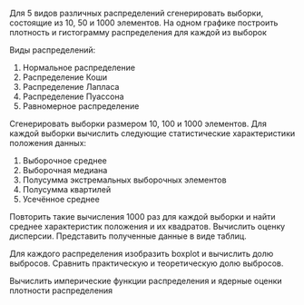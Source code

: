 Для 5 видов различных распределений сгенерировать выборки, состоящие из
10, 50 и 1000 элементов.
На одном графике построить плотность и гистограмму распределения для каждой из выборок

Виды распределений:
1. Нормальное распределение
2. Распределение Коши
3. Распределение Лапласа
4. Распределение Пуассона
5. Равномерное распределение

Сгенерировать выборки размером 10, 100 и 1000 элементов.
Для каждой выборки вычислить следующие статистические характеристики положения данных: 
1. Выборочное среднее
2. Выборочная медиана
3. Полусумма экстремальных выборочных элементов
4. Полусумма квартилей
5. Усечённое среднее

Повторить такие вычисления 1000 раз для каждой выборки и найти среднее характеристик положения и их квадратов.
Вычислить оценку дисперсии.
Представить полученные данные в виде таблиц.

Для каждого распределения изобразить boxplot и вычислить долю выбросов.
Сравнить практическую и теоретическую долю выбросов.

Вычислить имперические функции распределения и ядерные оценки плотности распределения 
